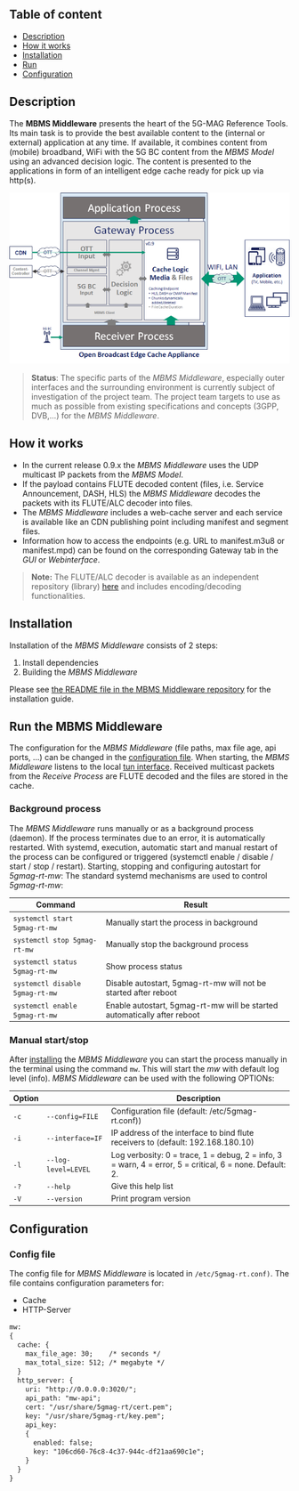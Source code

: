 ## Table of content
* <a href="#Description"> Description</a>
* <a href="#How-it-works"> How it works</a>
* <a href="#Installation"> Installation</a>
* <a href="#run-the-mbms-middleware"> Run</a>
* <a href="#Configuration"> Configuration</a>

## Description
The **MBMS Middleware** presents the heart of the 5G-MAG Reference Tools. Its main task is to provide the best available content to the (internal or external) application at any time. If available, it combines content from (mobile) broadband, WiFi with the 5G BC content from the *MBMS Model* using an advanced decision logic. The content is presented to the applications in form of an intelligent edge cache ready for pick up via http(s).

<img src="https://github.com/5G-MAG/Documentation-and-Architecture/blob/main/media/wiki/concept-gp.png">

> **Status**: The specific parts of the *MBMS Middleware*, especially outer interfaces and the surrounding environment is currently subject of investigation of the project team.  The project team targets to use as much as possible from existing specifications and concepts (3GPP, DVB,...) for the *MBMS Middleware*.

## How it works
* In the current release 0.9.x the *MBMS Middleware* uses the UDP multicast IP packets from the *MBMS Model*.
* If the payload contains FLUTE decoded content (files, i.e. Service Announcement, DASH, HLS) the *MBMS Middleware* decodes the packets with its FLUTE/ALC decoder into files.
* The *MBMS Middleware* includes a web-cache server and each service is available like an CDN publishing point including manifest and segment files.
* Information how to access the endpoints (e.g. URL to manifest.m3u8 or manifest.mpd) can be found on the corresponding Gateway tab in the *GUI* or *Webinterface*.
> **Note:** The FLUTE/ALC decoder is available as an independent repository (library) [here](https://github.com/5G-MAG/libflute) and includes encoding/decoding functionalities.

## Installation
Installation of the *MBMS Middleware* consists of 2 steps:
1. Install dependencies
2. Building the *MBMS Middleware*

Please see [the README file in the MBMS Middleware repository](https://github.com/5G-MAG/rt-mbms-mw#readme) for the installation guide.

## Run the MBMS Middleware
The configuration for the *MBMS Middleware* (file paths, max file age, api ports, ...) can be changed in the <a href="#config-file">configuration file</a>.
When starting, the *MBMS Middleware* listens to the local [tun interface](https://github.com/5G-MAG/Documentation-and-Architecture/wiki/Receive-Process#multicast-routing). Received multicast packets from the *Receive Process* are FLUTE decoded and the files are stored in the cache.

### Background process
The *MBMS Middleware* runs manually or as a background process (daemon).
If the process terminates due to an error, it is automatically restarted. With systemd, execution, automatic start and manual restart of the process can be configured or triggered (systemctl enable / disable / start / stop / restart).
Starting, stopping and configuring autostart for *5gmag-rt-mw*: The standard systemd mechanisms are used to control *5gmag-rt-mw*:

| Command| Result |
| ------------- |-------------|
|  `` systemctl start 5gmag-rt-mw `` | Manually start the process in background |
|  `` systemctl stop 5gmag-rt-mw `` | Manually stop the background process |
|  `` systemctl status 5gmag-rt-mw `` | Show process status |
|  `` systemctl disable 5gmag-rt-mw `` | Disable autostart, 5gmag-rt-mw will not be started after reboot |
|  `` systemctl enable 5gmag-rt-mw `` | Enable autostart, 5gmag-rt-mw will be started automatically after reboot |

### Manual start/stop
After [installing](https://github.com/5G-MAG/rt-mbms-mw#readme) the *MBMS Middleware* you can start the process manually in the terminal using the command ``mw``. This will start the *mw* with default log level (info). *MBMS Middleware* can be used with the following OPTIONs:

| Option | | Description |
| ------------- |---|-------------|
|  `` -c `` | `` --config=FILE `` | Configuration file (default: /etc/5gmag-rt.conf)) |
|  `` -i `` | `` --interface=IF `` | IP address of the interface to bind flute receivers to (default: 192.168.180.10) |
|  `` -l `` | `` --log-level=LEVEL  `` | Log verbosity: 0 = trace, 1 = debug, 2 = info, 3 = warn, 4 = error, 5 = critical, 6 = none. Default: 2. |
|  `` -? `` | `` --help `` | Give this help list |
|  `` -V `` | `` --version `` | Print program version |

## Configuration
### Config file

The config file for *MBMS Middleware* is located in ``/etc/5gmag-rt.conf)``. The file contains configuration parameters for:
* Cache
* HTTP-Server

````
mw: 
{
  cache: { 
    max_file_age: 30;    /* seconds */
    max_total_size: 512; /* megabyte */
  }
  http_server: {
    uri: "http://0.0.0.0:3020/";
    api_path: "mw-api";
    cert: "/usr/share/5gmag-rt/cert.pem";
    key: "/usr/share/5gmag-rt/key.pem";
    api_key:
    {
      enabled: false;
      key: "106cd60-76c8-4c37-944c-df21aa690c1e";
    }
  }
}

````